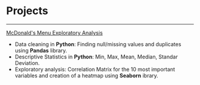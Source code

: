 # Projects

***

[McDonald's Menu Exploratory Analysis](https://github.com/Hazael-diaz-data/projects/blob/main/eda_mc.ipynb)
- Data cleaning in **Python**: Finding null/missing values and duplicates using **Pandas** library.
- Descriptive Statistics in **Python**: Min, Max, Mean, Median, Standar Deviation.
- Exploratory analysis: Correlation Matrix for the 10 most important variables and creation of a heatmap using **Seaborn** ibrary.
